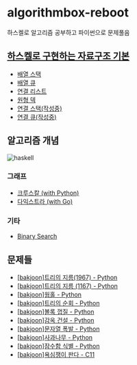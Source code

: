 # algorithmbox-reboot
하스켈로 알고리즘 공부하고 파이썬으로 문제풀음

## [하스켈로 구현하는 자료구조 기본](basic/data_structure)
* [배열 스택](basic/data_structure/list_stack.hs)
* [배열 큐](basic/data_structure/list_queue.hs)
* [연결 리스트](basic/data_structure/linked_list.hs)
* [원형 덱](basic/data_structure/circular_deque.hs)
* [연결 스택(작성중)](basic/data_structure/linked_stack.hs)
* [연결 큐(작성중)](basic/data_structure/linked_queue.hs)

## 알고리즘 개념
![haskell](https://img.shields.io/badge/Haskell-5D4F85?style=flat-square&logo=haskell&logoColor=white)
### 그래프
* [크루스칼 (with Python)](basic/graphs/kruskal)
* [다익스트라 (with Go)](basic/graphs/dijkstra)
### 기타
* [Binary Search](basic/binary_search)

## 문제들
* [[bakjoon]트리의 지름(1967) - Python](solutions/bakjoon-1967.py)
* [[bakjoon]트리의 지름 (1167) - Python](solutions/bakjoon-1167.py)
* [[bakjoon]웜홀 - Python](solutions/bakjoon-1865.py)
* [[bakjoon]트리의 순회 - Python](solutions/bakjoon-2263.py)
* [[bakjoon]볼록 껍질 - Python](solutions/bakjoon-1708.py)
* [[bakjoon]감옥 건설 - Python](solutions/bakjoon-2254.py)
* [[bakjoon]문자열 폭발 - Python](solutions/bakjoon-9935.py)
* [[bakjoon]사과나무 - Python](solutions/bakjoon-2987.py)
* [[bakjoon]잠수함 식별 - Python](solutions/bakjoon-2671.py)
* [[bakjoon]욕심쟁이 판다 - C11](solutions/bakjoon-1937.c)
